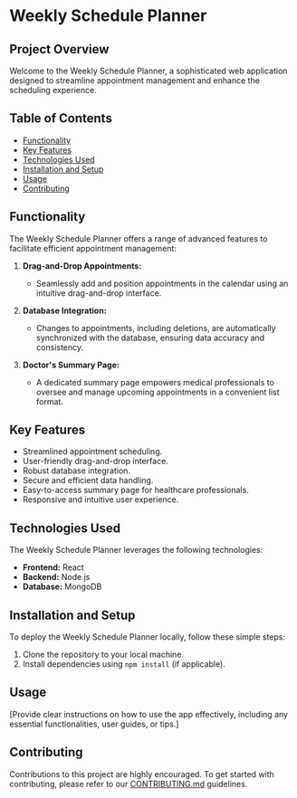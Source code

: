 # Weekly Schedule Planner

## Project Overview

Welcome to the Weekly Schedule Planner, a sophisticated web application designed to streamline appointment management and enhance the scheduling experience.

## Table of Contents

- [Functionality](#functionality)
- [Key Features](#key-features)
- [Technologies Used](#technologies-used)
- [Installation and Setup](#installation-and-setup)
- [Usage](#usage)
- [Contributing](#contributing)

## Functionality

The Weekly Schedule Planner offers a range of advanced features to facilitate efficient appointment management:

1. **Drag-and-Drop Appointments:**

   - Seamlessly add and position appointments in the calendar using an intuitive drag-and-drop interface.

2. **Database Integration:**

   - Changes to appointments, including deletions, are automatically synchronized with the database, ensuring data accuracy and consistency.

3. **Doctor's Summary Page:**
   - A dedicated summary page empowers medical professionals to oversee and manage upcoming appointments in a convenient list format.

## Key Features

- Streamlined appointment scheduling.
- User-friendly drag-and-drop interface.
- Robust database integration.
- Secure and efficient data handling.
- Easy-to-access summary page for healthcare professionals.
- Responsive and intuitive user experience.

## Technologies Used

The Weekly Schedule Planner leverages the following technologies:

- **Frontend:** React
- **Backend:** Node.js
- **Database:** MongoDB

## Installation and Setup

To deploy the Weekly Schedule Planner locally, follow these simple steps:

1. Clone the repository to your local machine.
2. Install dependencies using `npm install` (if applicable).

## Usage

[Provide clear instructions on how to use the app effectively, including any essential functionalities, user guides, or tips.]

## Contributing

Contributions to this project are highly encouraged. To get started with contributing, please refer to our [CONTRIBUTING.md](CONTRIBUTING.md) guidelines.
